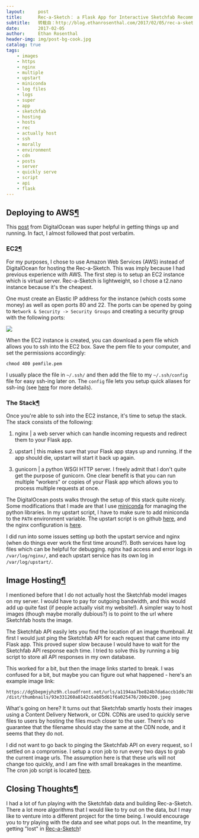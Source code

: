 ```yaml
---
layout:     post
title:      Rec-a-Sketch： a Flask App for Interactive Sketchfab Recommendations
subtitle:   转载自：http://blog.ethanrosenthal.com/2017/02/05/rec-a-sketch/
date:       2017-02-05
author:     Ethan Rosenthal
header-img: img/post-bg-cook.jpg
catalog: true
tags:
    - images
    - https
    - nginx
    - multiple
    - upstart
    - miniconda
    - log files
    - logs
    - super
    - app
    - sketchfab
    - hosting
    - hosts
    - rec
    - actually host
    - ssh
    - morally
    - environment
    - cdn
    - posts
    - server
    - quickly serve
    - script
    - api
    - flask
---
```


## Deploying to AWS[¶](http://blog.ethanrosenthal.com/2017/02/05/rec-a-sketch#Deploying-to-AWS)

This [post](https://www.digitalocean.com/community/tutorials/how-to-serve-flask-applications-with-gunicorn-and-nginx-on-ubuntu-14-04) from DigitalOcean was super helpful in getting things up and running. In fact, I almost followed that post verbatim.

### EC2[¶](http://blog.ethanrosenthal.com/2017/02/05/rec-a-sketch#EC2)

For my purposes, I chose to use Amazon Web Services (AWS) instead of DigitalOcean for hosting the Rec-a-Sketch. This was imply because I had previous experience with AWS. The first step is to setup an EC2 instance which is virtual server. Rec-a-Sketch is lightweight, so I chose a t2.nano instance because it's the cheapest.

One must create an Elastic IP address for the instance (which costs some money) as well as open ports 80 and 22. The ports can be opened by going to `Network & Security -> Security Groups` and creating a security group with the following ports:

[![](http://blog.ethanrosenthal.com/assets/img/security_groups.png)
](http://blog.ethanrosenthal.com/assets/img/security_groups.png)

When the EC2 instance is created, you can download a pem file which allows you to ssh into the EC2 box. Save the pem file to your computer, and set the permissions accordingly:

```
chmod 400 pemfile.pem
```

I usually place the file in `~/.ssh/` and then add the file to my `~/.ssh/config` file for easy ssh-ing later on. The `config` file lets you setup quick aliases for ssh-ing (see [here](http://nerderati.com/2011/03/17/simplify-your-life-with-an-ssh-config-file) for more details).

### The Stack[¶](http://blog.ethanrosenthal.com/2017/02/05/rec-a-sketch#The-Stack)

Once you're able to ssh into the EC2 instance, it's time to setup the stack. The stack consists of the following:

1. nginx | a web server which can handle incoming requests and redirect them to your Flask app.

1. upstart | this makes sure that your Flask app stays up and running. If the app should die, upstart will start it back up again.

1. gunicorn | a python WSGI HTTP server. I freely admit that I don't quite get the purpose of gunicorn. One clear benefit is that you can run multiple "workers" or copies of your Flask app which allows you to process multiple requests at once.


The DigitalOcean posts walks through the setup of this stack quite nicely. Some modifications that I made are that I use [miniconda](https://conda.io/miniconda.html) for managing the python libraries. In my upstart script, I have to make sure to add miniconda to the `PATH` environment variable. The upstart script is on github [here](https://github.com/EthanRosenthal/rec-a-sketch/blob/master/flask_app/recasketch.conf), and the nginx configuration is [here](https://github.com/EthanRosenthal/rec-a-sketch/blob/master/flask_app/nginx.conf).

I did run into some issues setting up both the upstart service and nginx (when do things ever work the first time around?). Both services have log files which can be helpful for debugging. nginx had access and error logs in `/var/log/nginx/`, and each upstart service has its own log in `/var/log/upstart/`.

## Image Hosting[¶](http://blog.ethanrosenthal.com/2017/02/05/rec-a-sketch#Image-Hosting)

I mentioned before that I do not actually host the Sketchfab model images on my server. I would have to pay for outgoing bandwidth, and this would add up quite fast (if people actually visit my website!). A simpler way to host images (though maybe morally dubious?) is to point to the url where Sketchfab hosts the image.

The Sketchfab API easily lets you find the location of an image thumbnail. At first I would just ping the Sketchfab API for each request that came into my Flask app. This proved super slow because I would have to wait for the Sketchfab API response each time. I tried to solve this by running a big script to store all API responses in my own database.

This worked for a bit, but then the image links started to break. I was confused for a bit, but maybe you can figure out what happened - here's an example image link:

```
https://dg5bepmjyhz9h.cloudfront.net/urls/a1194aa7be824b7da6accb1d0c788132
/dist/thumbnails/93e331260a8142c6ab85d61f6a025476/200x200.jpeg
```

What's going on here? It turns out that Sketchfab smartly hosts their images using a Content Delivery Network, or CDN. CDNs are used to quickly serve files to users by hosting the files much closer to the user. There's no guarantee that the filename should stay the same at the CDN node, and it seems that they do not.

I did not want to go back to pinging the Sketchfab API on every request, so I settled on a compromise. I setup a cron job to run every two days to grab the current image urls. The assumption here is that these urls will not change too quickly, and I am fine with small breakages in the meantime. The cron job script is located [here](https://github.com/EthanRosenthal/rec-a-sketch/blob/master/flask_app/app/update.sh).

## Closing Thoughts[¶](http://blog.ethanrosenthal.com/2017/02/05/rec-a-sketch#Closing-Thoughts)

I had a lot of fun playing with the Sketchfab data and building Rec-a-Sketch. There a lot more algorithms that I would like to try out on the data, but I may like to venture into a different project for the time being. I would encourage you to try playing with the data and see what pops out. In the meantime, try getting "lost" in [Rec-a-Sketch](http://www.rec-a-sketch.science/)!
